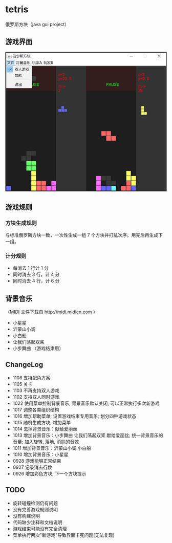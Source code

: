 # tetris
俄罗斯方块（java gui project）

## 游戏界面

![snapshot](etc/snapshot.png)

## 游戏规则
### 方块生成规则

与标准俄罗斯方块一致，一次性生成一组 7 个方块并打乱次序。用完后再生成下一组。

### 计分规则

* 每消去 1 行计 1 分
* 同时消去 3 行，计 4 分
* 同时消去 4 行，计 6 分

## 背景音乐

（MIDI 文件下载自 http://midi.midicn.com ）

* 小星星
* 沂蒙山小调
* 小白船
* 让我们荡起双桨
* 小步舞曲 （游戏结束用）

## ChangeLog

* 1108 支持配色方案
* 1105 关卡
* 1103 不再支持双人游戏
* 1102 支持双人同时游戏
* 1022 使用菜单控制背景音乐; 背景音乐默认关闭; 可以正常执行多次新游戏
* 1017 调整各类组织结构
* 1016 增加帮助菜单; 设置游戏结束专用音乐; 划分四种游戏状态
* 1015 随机生成方块; 增加菜单
* 1014 去掉背景音乐：献给爱丽丝
* 1013 增加背景音乐：小步舞曲 让我们荡起双桨 献给爱丽丝; 统一背景音乐的音量; 加入旋转, 落地, 消除的音效
* 1011 增加背景音乐：沂蒙山小调 小白船
* 1010 增加背景音乐：小星星
* 0928 游戏能够正常结束
* 0927 记录消去行数
* 0926 增加彩色方块; 下一个方块提示

## TODO

* 旋转碰撞检测仍有问题
* 没有完善游戏规则说明
* 没有构建说明
* 代码缺少注释和文档说明
* 游戏结束可能没有完全清理
* 菜单执行两次"新游戏"导致界面卡死问题(无法复现)


